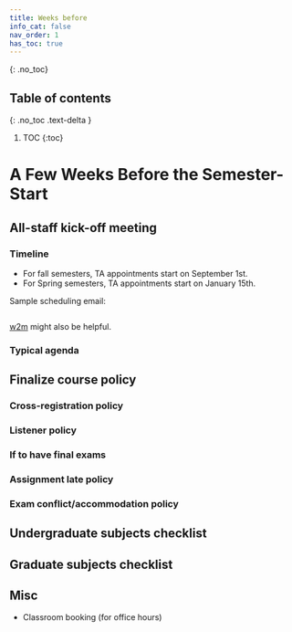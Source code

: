 ```yaml
---
title: Weeks before
info_cat: false
nav_order: 1
has_toc: true
---
```

{: .no_toc}

## Table of contents
{: .no_toc .text-delta }

1. TOC
{:toc}

# A Few Weeks Before the Semester-Start

## All-staff kick-off meeting

### Timeline
- For fall semesters, TA appointments start on September 1st. 
- For Spring semesters, TA appointments start on January 15th. 

Sample scheduling email:
```markdown
```
[w2m]({{site.baseurl}}/info/misc_tools/#when2meet) might also be helpful.


### Typical agenda


## Finalize course policy
### Cross-registration policy
### Listener policy
### If to have final exams
### Assignment late policy

### Exam conflict/accommodation policy


## Undergraduate subjects checklist

## Graduate subjects checklist

## Misc
- Classroom booking (for office hours)



